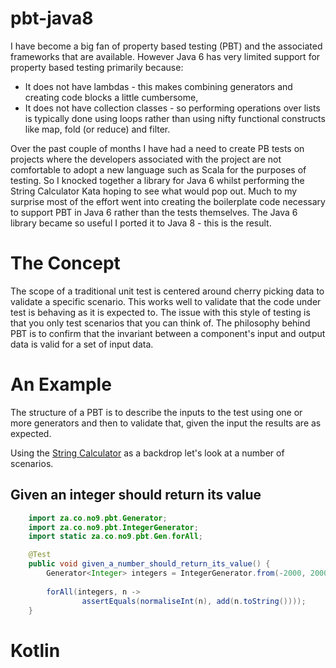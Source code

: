 # pbt-java8

I have become a big fan of property based testing (PBT) and the associated frameworks that are available.  However 
Java 6 has very limited support for property based testing primarily because:

- It does not have lambdas - this makes combining generators and creating code blocks a little cumbersome,
- It does not have collection classes - so performing operations over lists is typically done using loops rather than 
  using nifty functional constructs like map, fold (or reduce) and filter.

Over the past couple of months I have had a need to create PB tests on projects where the developers associated with
the project are not comfortable to adopt a new language such as Scala for the purposes of testing.  So I knocked 
together a library for Java 6 whilst performing the String Calculator Kata hoping to see what would pop out.  Much to
my surprise most of the effort went into creating the boilerplate code necessary to support PBT in Java 6 rather than
the tests themselves.  The Java 6 library became so useful I ported it to Java 8 - this is the result.

# The Concept

The scope of a traditional unit test is centered around cherry picking data to validate a specific scenario.  This works
 well to validate that the code under test is behaving as it is expected to.  The issue with this style of testing is that
 you only test scenarios that you can think of.  The philosophy behind PBT is to confirm that the invariant between a 
 component's input and output data is valid for a set of input data.
   
# An Example

The structure of a PBT is to describe the inputs to the test using one or more generators and then to validate that, 
 given the input the results are as expected.
 
Using the [String Calculator](http://osherove.com/tdd-kata-1/) as a backdrop let's look at a number of scenarios.

## Given an integer should return its value

```java
	import za.co.no9.pbt.Generator;
	import za.co.no9.pbt.IntegerGenerator;
	import static za.co.no9.pbt.Gen.forAll;

    @Test
    public void given_a_number_should_return_its_value() {
    	Generator<Integer> integers = IntegerGenerator.from(-2000, 2000);
    	
        forAll(integers, n ->
                assertEquals(normaliseInt(n), add(n.toString())));
    }
```

# Kotlin
